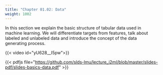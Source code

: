 ```yaml
---
title: "Chapter 01.02: Data"
weight: 1002
---
```

In this section we explain the basic structure of tabular data used in machine learning. We will differentiate targets from features, talk about labeled and unlabeled data and introduce the concept of the data generating process.

<!--more-->
{{< video id="yU628__I5pw">}}


{{< pdfjs file="https://github.com/slds-lmu/lecture_i2ml/blob/master/slides-pdf/slides-basics-data.pdf" >}}
